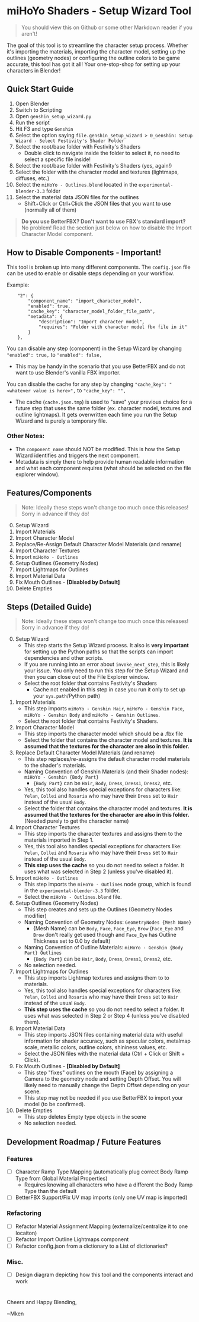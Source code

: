 # miHoYo Shaders - Setup Wizard Tool

> You should view this on Github or some other Markdown reader if you aren't!

The goal of this tool is to streamline the character setup process. Whether it's importing the materials, importing the character model, setting up the outlines (geometry nodes) or configuring the outline colors to be game accurate, this tool has got it all! Your one-stop-shop for setting up your characters in Blender!

## Quick Start Guide
1. Open Blender
2. Switch to Scripting
3. Open `genshin_setup_wizard.py`
4. Run the script
5. Hit F3 and type `Genshin`
6. Select the option saying `file.genshin_setup_wizard > 0_Genshin: Setup Wizard - Select Festivity's Shader Folder`
7. Select the root/base folder with Festivity's Shaders
    * Double click to navigate inside the folder to select it, no need to select a specific file inside!
8. Select the root/base folder with Festivity's Shaders (yes, again!)
9. Select the folder with the character model and textures (lightmaps, diffuses, etc.)
10. Select the `miHoYo - Outlines.blend` located in the `experimental-blender-3.3` folder
11. Select the material data JSON files for the outlines
    * Shift+Click or Ctrl+Click the JSON files that you want to use (normally all of them)

> **Do you use BetterFBX? Don't want to use FBX's standard import?** <br>
> No problem! Read the section just below on how to disable the Import Character Model component.

## How to Disable Components - Important!
This tool is broken up into many different components. The `config.json` file can be used to enable or disable steps depending on your workflow.

Example:
```
    "2": {
        "component_name": "import_character_model",
        "enabled": true,
        "cache_key": "character_model_folder_file_path",
        "metadata": {
            "description": "Import character model",
            "requires": "Folder with character model fbx file in it"
        }
    },
```

You can disable any step (component) in the Setup Wizard by changing `"enabled": true,` to `"enabled": false,`
* This may be handy in the scenario that you use BetterFBX and do not want to use Blender's vanilla FBX importer.

You can disable the cache for any step by changing `"cache_key": "<whatever value is here>",` to `"cache_key": "",`
* The cache (`cache.json.tmp`) is used to "save" your previous choice for a future step that uses the same folder (ex. character model, textures and outline lightmaps). It gets overwritten each time you run the Setup Wizard and is purely a temporary file.


### Other Notes:
* The `component_name` should NOT be modified. This is how the Setup Wizard identifies and triggers the next component.
* Metadata is simply there to help provide human readable information and what each component requires (what should be selected on the file explorer window).

## Features/Components

> Note: Ideally these steps won't change too much once this releases! Sorry in advance if they do!

0. Setup Wizard
1. Import Materials
2. Import Character Model
3. Replace/Re-Assign Default Character Model Materials (and rename)
4. Import Character Textures
5. Import `miHoYo - Outlines`
6. Setup Outlines (Geometry Nodes)
7. Import Lightmaps for Outlines
8. Import Material Data
9. Fix Mouth Outlines - **[Disabled by Default]**
10. Delete Empties


## Steps (Detailed Guide)

> Note: Ideally these steps won't change too much once this releases! Sorry in advance if they do!

0. Setup Wizard
    * This step starts the Setup Wizard process. It also is **very important** for setting up the Python paths so that the scripts can import dependencies and other scripts.
    * If you are running into an error about `invoke_next_step`, this is likely your issue. You only need to run this step for the Setup Wizard and then you can close out of the File Explorer window.
    * Select the root folder that contains Festivity's Shaders
        * Cache not enabled in this step in case you run it only to set up your `sys.path`/Python path)
1. Import Materials
    * This step imports `miHoYo - Genshin Hair`, `miHoYo - Genshin Face`, `miHoYo - Genshin Body` and `miHoYo - Genshin Outlines`.
    * Select the root folder that contains Festivity's Shaders.
2. Import Character Model
    * This step imports the character model which should be a .fbx file
    * Select the folder that contains the character model and textures. **It is assumed that the textures for the character are also in this folder.**
3. Replace Default Character Model Materials (and rename)
    * This step replaces/re-assigns the default character model materials to the shader's materials.
    * Naming Convention of Genshin Materials (and their Shader nodes): `miHoYo - Genshin {Body Part}` 
        * `{Body Part}` can be `Hair`, `Body`, `Dress`, `Dress1`, `Dress2`, etc.
    * Yes, this tool also handles special exceptions for characters like: `Yelan`, `Collei` and `Rosaria` who may have their `Dress` set to `Hair` instead of the usual `Body`.
    * Select the folder that contains the character model and textures. **It is assumed that the textures for the character are also in this folder.** (Needed purely to get the character name)
4. Import Character Textures
    * This step imports the character textures and assigns them to the materials imported in Step 1.
    * Yes, this tool also handles special exceptions for characters like: `Yelan`, `Collei` and `Rosaria` who may have their `Dress` set to `Hair` instead of the usual `Body`.
    * **This step uses the cache** so you do not need to select a folder. It uses what was selected in Step 2 (unless you've disabled it).
5. Import `miHoYo - Outlines`
    * This step imports the `miHoYo - Outlines` node group, which is found in the `experimental-blender-3.3` folder.
    * Select the `miHoYo - Outlines.blend` file.
6. Setup Outlines (Geometry Nodes)
    * This step creates and sets up the Outlines (Geometry Nodes modifier)
    * Naming Convention of Geometry Nodes: `GeometryNodes {Mesh Name}`
        * {Mesh Name} can be `Body`, `Face`, `Face_Eye`, `Brow` (`Face_Eye` and `Brow` don't really get used though and `Face_Eye` has Outline Thickness set to 0.0 by default)
    * Naming Convention of Outline Materials: `miHoYo - Genshin {Body Part} Outlines`
        * `{Body Part}` can be `Hair`, `Body`, `Dress`, `Dress1`, `Dress2`, etc.
    * No selection needed.
7. Import Lightmaps for Outlines
    * This step imports Lightmap textures and assigns them to to materials.
    * Yes, this tool also handles special exceptions for characters like: `Yelan`, `Collei` and `Rosaria` who may have their `Dress` set to `Hair` instead of the usual `Body`.
    * **This step uses the cache** so you do not need to select a folder. It uses what was selected in Step 2 or Step 4 (unless you've disabled them).
8. Import Material Data
    * This step imports JSON files containing material data with useful information for shader accuracy, such as specular colors, metalmap scale, metallic colors, outline colors, shininess values, etc.
    * Select the JSON files with the material data (Ctrl + Click or Shift + Click).
9. Fix Mouth Outlines - **[Disabled by Default]**
    * This step "fixes" outlines on the mouth (Face) by assigning a Camera to the geometry node and setting Depth Offset. You will likely need to manually change the Depth Offset depending on your scene.
    * This step may not be needed if you use BetterFBX to import your model (to be confirmed).
10. Delete Empties
    * This step deletes Empty type objects in the scene
    * No selection needed.

## Development Roadmap / Future Features
### Features
- [ ] Character Ramp Type Mapping (automatically plug correct Body Ramp Type from Global Material Properties)
    - Requires knowing all characters who have a different the Body Ramp Type than the default
- [ ] BetterFBX Support/Fix UV map imports (only one UV map is imported)
### Refactoring
- [ ] Refactor Material Assignment Mapping (externalize/centralize it to one locaiton)
- [ ] Refactor Import Outline Lightmaps component
- [ ] Refactor config.json from a dictionary to a List of dictionaries?
### Misc.
- [ ] Design diagram depicting how this tool and the components interact and work

#
Cheers and Happy Blending,

~Mken
